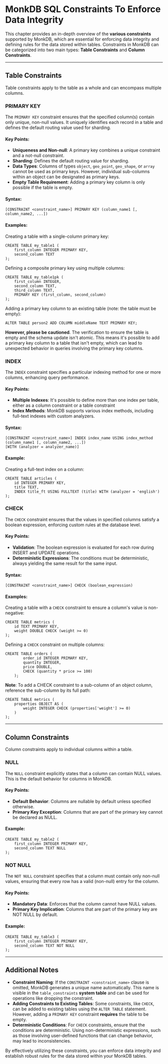 # MonkDB SQL Constraints To Enforce Data Integrity


This chapter provides an in-depth overview of the **various constraints** supported by MonkDB, which are essential for enforcing data integrity and defining rules for the data stored within tables. Constraints in MonkDB can be categorized into two main types: **Table Constraints** and **Column Constraints**.

---

## Table Constraints

Table constraints apply to the table as a whole and can encompass multiple columns.

### PRIMARY KEY

The `PRIMARY KEY` constraint ensures that the specified column(s) contain only unique, non-null values. It uniquely identifies each record in a table and defines the default routing value used for sharding.

#### Key Points:
- **Uniqueness and Non-null**: A primary key combines a unique constraint and a not-null constraint.
- **Sharding**: Defines the default routing value for sharding.
- **Data Types**: Columns of types `object`, `geo_point`, `geo_shape`, or `array` cannot be used as primary keys. However, individual sub-columns within an object can be designated as primary keys.
- **Empty Table Requirement**: Adding a primary key column is only possible if the table is empty.

#### Syntax:

```psql
[CONSTRAINT <constraint_name>] PRIMARY KEY (column_name1 [, column_name2, ...])
```

#### Examples:

Creating a table with a single-column primary key:

```psql
CREATE TABLE my_table1 (
    first_column INTEGER PRIMARY KEY,
    second_column TEXT
);
```

Defining a composite primary key using multiple columns:

```psql
CREATE TABLE my_table1pk (
    first_column INTEGER,
    second_column TEXT,
    third_column TEXT,
    PRIMARY KEY (first_column, second_column)
);
```

Adding a primary key column to an existing table (note: the table must be empty):

```psql
ALTER TABLE person2 ADD COLUMN middleName TEXT PRIMARY KEY;
```

**However, please be cautioned**. The verification to ensure the table is empty and the schema update isn't atomic. This means it's possible to add a primary key column to a table that isn't empty, which can lead to unexpected behavior in queries involving the primary key columns.

### INDEX

The `INDEX` constraint specifies a particular indexing method for one or more columns, enhancing query performance.

#### Key Points:
- **Multiple Indexes**: It's possible to define more than one index per table, either as a column constraint or a table constraint
- **Index Methods**: MonkDB supports various index methods, including full-text indexes with custom analyzers.

#### Syntax:

```psql
[CONSTRAINT <constraint_name>] INDEX index_name USING index_method (column_name1 [, column_name2, ...])
[WITH (analyzer = analyzer_name)]
```

#### Example:

Creating a full-text index on a column:

```psql
CREATE TABLE articles (
    id INTEGER PRIMARY KEY,
    title TEXT,
    INDEX title_ft USING FULLTEXT (title) WITH (analyzer = 'english')
);
```

### CHECK

The `CHECK` constraint ensures that the values in specified columns satisfy a boolean expression, enforcing custom rules at the database level.

#### Key Points:
- **Validation**: The boolean expression is evaluated for each row during INSERT and UPDATE operations.
- **Deterministic Expressions**: The conditions must be deterministic, always yielding the same result for the same input.

#### Syntax:

```psql
[CONSTRAINT <constraint_name>] CHECK (boolean_expression)
```

#### Examples:

Creating a table with a `CHECK` constraint to ensure a column's value is non-negative:

```psql
CREATE TABLE metrics (
    id TEXT PRIMARY KEY,
    weight DOUBLE CHECK (weight >= 0)
);
```

Defining a `CHECK` constraint on multiple columns:

```psql
CREATE TABLE orders (
        order_id INTEGER PRIMARY KEY,
        quantity INTEGER,
        price DOUBLE,
        CHECK (quantity * price >= 100)
    );
```

**Note**: To add a CHECK constraint to a sub-column of an object column, reference the sub-column by its full path:

```psql
CREATE TABLE metrics (
    properties OBJECT AS (
        weight INTEGER CHECK (properties['weight'] >= 0)
    )
);
```
---

## Column Constraints

Column constraints apply to individual columns within a table.

### NULL

The `NULL` constraint explicitly states that a column can contain NULL values. This is the default behavior for columns in MonkDB.

#### Key Points:
- **Default Behavior**: Columns are nullable by default unless specified otherwise.
- **Primary Key Exception**: Columns that are part of the primary key cannot be declared as NULL.

#### Example:

```psql
CREATE TABLE my_table2 (
    first_column INTEGER PRIMARY KEY,
    second_column TEXT NULL
);
```

### NOT NULL

The `NOT NULL` constraint specifies that a column must contain only non-null values, ensuring that every row has a valid (non-null) entry for the column.

#### Key Points:
- **Mandatory Data**: Enforces that the column cannot have NULL values.
- **Primary Key Implication**: Columns that are part of the primary key are NOT NULL by default.

#### Example:

```psql
CREATE TABLE my_table3 (
    first_column INTEGER PRIMARY KEY,
    second_column TEXT NOT NULL
);
```
---

## Additional Notes

- **Constraint Naming**: If the `CONSTRAINT <constraint_name>` clause is omitted, MonkDB generates a unique name automatically. This name is visible in the `table_constraints` **system table** and can be used for operations like dropping the constraint.
- **Adding Constraints to Existing Tables**: Some constraints, like `CHECK`, can be added to existing tables using the `ALTER TABLE` statement. However, adding a `PRIMARY KEY` constraint **requires** the table to be empty.
- **Deterministic Conditions**: For `CHECK` constraints, ensure that the conditions are deterministic. Using non-deterministic expressions, such as those involving user-defined functions that can change behavior, may lead to inconsistencies.


By effectively utilizing these constraints, you can enforce data integrity and establish robust rules for the data stored within your MonkDB tables.